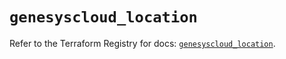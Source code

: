 # `genesyscloud_location`

Refer to the Terraform Registry for docs: [`genesyscloud_location`](https://registry.terraform.io/providers/mypurecloud/genesyscloud/1.70.0/docs/resources/location).
